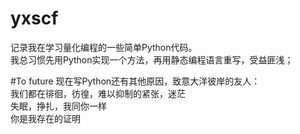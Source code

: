 # yxscf
记录我在学习量化编程的一些简单Python代码。  
我总习惯先用Python实现一个方法，再用静态编程语言重写，受益匪浅；  

#To future
现在写Python还有其他原因，致意大洋彼岸的友人：  
我们都在徘徊，彷徨，难以抑制的紧张，迷茫  
失眠，挣扎，我同你一样  
你是我存在的证明
